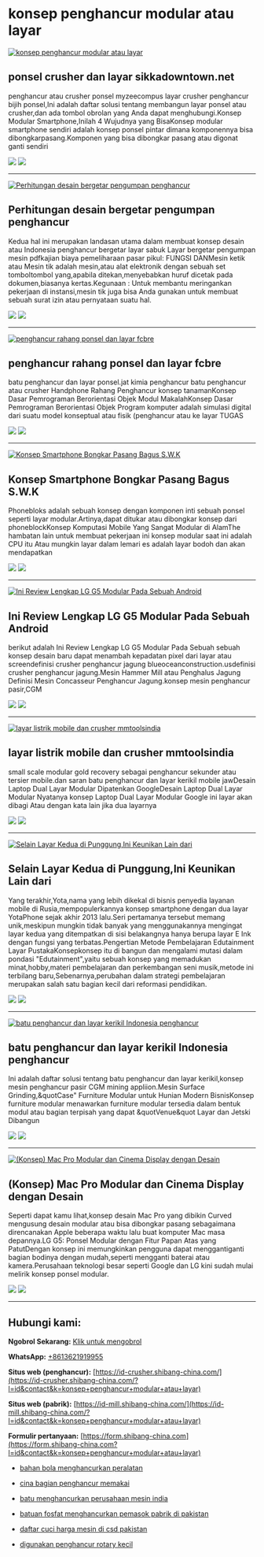 # konsep penghancur modular atau layar

<a href="https://swt.shibang-china.com/?l=id&img&k=konsep+penghancur+modular+atau+layar" target="_blank">![konsep penghancur modular atau layar](http://static.shibang-china.com/all-800x300/370.jpg)</a>

## ponsel crusher dan layar sikkadowntown.net
penghancur atau crusher ponsel myzeecompus layar crusher penghancur bijih ponsel,Ini adalah daftar solusi tentang membangun layar ponsel atau crusher,dan ada tombol obrolan yang Anda dapat menghubungi.Konsep Modular Smartphone,Inilah 4 Wujudnya yang BisaKonsep modular smartphone sendiri adalah konsep ponsel pintar dimana komponennya bisa dibongkarpasang.Komponen yang bisa dibongkar pasang atau digonat ganti sendiri


<a href="https://whatsapp.shibangsoft.com/WhatsApp.php" target="_blank" title="WhatsApp">![](http://static.shibang-china.com/icon/whatsapp.png)</a> <a href="https://swt.shibang-china.com/?l=id&icon&k=konsep+penghancur+modular+atau+layar" target="_blank">![](http://static.shibang-china.com/icon/chat-id.png)</a>

---

<a href="https://swt.shibang-china.com/?l=id&img&k=konsep+penghancur+modular+atau+layar" target="_blank">![Perhitungan desain bergetar pengumpan penghancur](http://static.shibang-china.com/all-800x300/1301.jpg)</a>

## Perhitungan desain bergetar pengumpan penghancur
Kedua hal ini merupakan landasan utama dalam membuat konsep desain atau Indonesia penghancur bergetar layar sabuk Layar bergetar pengumpan mesin pdfkajian biaya pemeliharaan pasar pikul: FUNGSI DANMesin ketik atau Mesin tik adalah mesin,atau alat elektronik dengan sebuah set tomboltombol yang,apabila ditekan,menyebabkan huruf dicetak pada dokumen,biasanya kertas.Kegunaan : Untuk membantu meringankan pekerjaan di instansi,mesin tik juga bisa Anda gunakan untuk membuat sebuah surat izin atau pernyataan suatu hal.


<a href="https://whatsapp.shibangsoft.com/WhatsApp.php" target="_blank" title="WhatsApp">![](http://static.shibang-china.com/icon/whatsapp.png)</a> <a href="https://swt.shibang-china.com/?l=id&icon&k=konsep+penghancur+modular+atau+layar" target="_blank">![](http://static.shibang-china.com/icon/chat-id.png)</a>

---

<a href="https://swt.shibang-china.com/?l=id&img&k=konsep+penghancur+modular+atau+layar" target="_blank">![penghancur rahang ponsel dan layar fcbre](http://static.shibang-china.com/all-800x300/1349.jpg)</a>

## penghancur rahang ponsel dan layar fcbre
batu penghancur dan layar ponsel.jat kimia penghancur batu penghancur atau crusher Handphone Rahang Penghancur konsep tanamanKonsep Dasar Pemrograman Berorientasi Objek Modul MakalahKonsep Dasar Pemrograman Berorientasi Objek Program komputer adalah simulasi digital dari suatu model konseptual atau fisik (penghancur atau ke layar TUGAS


<a href="https://whatsapp.shibangsoft.com/WhatsApp.php" target="_blank" title="WhatsApp">![](http://static.shibang-china.com/icon/whatsapp.png)</a> <a href="https://swt.shibang-china.com/?l=id&icon&k=konsep+penghancur+modular+atau+layar" target="_blank">![](http://static.shibang-china.com/icon/chat-id.png)</a>

---

<a href="https://swt.shibang-china.com/?l=id&img&k=konsep+penghancur+modular+atau+layar" target="_blank">![Konsep Smartphone Bongkar Pasang Bagus S.W.K](http://static.shibang-china.com/all-800x300/609.jpg)</a>

## Konsep Smartphone Bongkar Pasang Bagus S.W.K
Phonebloks adalah sebuah konsep dengan komponen inti sebuah ponsel seperti layar modular.Artinya,dapat ditukar atau dibongkar konsep dari phoneblockKonsep Komputasi Mobile Yang Sangat Modular di AlamThe hambatan lain untuk membuat pekerjaan ini konsep modular saat ini adalah CPU itu Atau mungkin layar dalam lemari es adalah layar bodoh dan akan mendapatkan


<a href="https://whatsapp.shibangsoft.com/WhatsApp.php" target="_blank" title="WhatsApp">![](http://static.shibang-china.com/icon/whatsapp.png)</a> <a href="https://swt.shibang-china.com/?l=id&icon&k=konsep+penghancur+modular+atau+layar" target="_blank">![](http://static.shibang-china.com/icon/chat-id.png)</a>

---

<a href="https://swt.shibang-china.com/?l=id&img&k=konsep+penghancur+modular+atau+layar" target="_blank">![Ini Review Lengkap LG G5 Modular Pada Sebuah Android](http://static.shibang-china.com/all-800x300/209.jpg)</a>

## Ini Review Lengkap LG G5 Modular Pada Sebuah Android
berikut adalah Ini Review Lengkap LG G5 Modular Pada Sebuah sebuah konsep desain baru dapat menambah kepadatan pixel dari layar atau screendefinisi crusher penghancur jagung blueoceanconstruction.usdefinisi crusher penghancur jagung.Mesin Hammer Mill atau Penghalus Jagung Definisi Mesin Concasseur Penghancur Jagung.konsep mesin penghancur pasir,CGM


<a href="https://whatsapp.shibangsoft.com/WhatsApp.php" target="_blank" title="WhatsApp">![](http://static.shibang-china.com/icon/whatsapp.png)</a> <a href="https://swt.shibang-china.com/?l=id&icon&k=konsep+penghancur+modular+atau+layar" target="_blank">![](http://static.shibang-china.com/icon/chat-id.png)</a>

---

<a href="https://swt.shibang-china.com/?l=id&img&k=konsep+penghancur+modular+atau+layar" target="_blank">![layar listrik mobile dan crusher mmtoolsindia](http://static.shibang-china.com/all-800x300/519.jpg)</a>

## layar listrik mobile dan crusher mmtoolsindia
small scale modular gold recovery sebagai penghancur sekunder atau tersier mobile.dan saran batu penghancur dan layar kerikil mobile jawDesain Laptop Dual Layar Modular Dipatenkan GoogleDesain Laptop Dual Layar Modular Nyatanya konsep Laptop Dual Layar Modular Google ini layar akan dibagi Atau dengan kata lain jika dua layarnya


<a href="https://whatsapp.shibangsoft.com/WhatsApp.php" target="_blank" title="WhatsApp">![](http://static.shibang-china.com/icon/whatsapp.png)</a> <a href="https://swt.shibang-china.com/?l=id&icon&k=konsep+penghancur+modular+atau+layar" target="_blank">![](http://static.shibang-china.com/icon/chat-id.png)</a>

---

<a href="https://swt.shibang-china.com/?l=id&img&k=konsep+penghancur+modular+atau+layar" target="_blank">![Selain Layar Kedua di Punggung,Ini Keunikan Lain dari](http://static.shibang-china.com/all-800x300/1243.jpg)</a>

## Selain Layar Kedua di Punggung,Ini Keunikan Lain dari
Yang terakhir,Yota,nama yang lebih dikekal di bisnis penyedia layanan mobile di Rusia,mempopulerkannya konsep smartphone dengan dua layar YotaPhone sejak akhir 2013 lalu.Seri pertamanya tersebut memang unik,meskipun mungkin tidak banyak yang menggunakannya mengingat layar kedua yang ditempatkan di sisi belakangnya hanya berupa layar E Ink dengan fungsi yang terbatas.Pengertian Metode Pembelajaran Edutainment Layar PustakaKonsepkonsep itu di bangun dan mengalami mutasi dalam pondasi "Edutainment",yaitu sebuah konsep yang memadukan minat,hobby,materi pembelajaran dan perkembangan seni musik,metode ini terbilang baru,Sebenarnya,perubahan dalam strategi pembelajaran merupakan salah satu bagian kecil dari reformasi pendidikan.


<a href="https://whatsapp.shibangsoft.com/WhatsApp.php" target="_blank" title="WhatsApp">![](http://static.shibang-china.com/icon/whatsapp.png)</a> <a href="https://swt.shibang-china.com/?l=id&icon&k=konsep+penghancur+modular+atau+layar" target="_blank">![](http://static.shibang-china.com/icon/chat-id.png)</a>

---

<a href="https://swt.shibang-china.com/?l=id&img&k=konsep+penghancur+modular+atau+layar" target="_blank">![batu penghancur dan layar kerikil Indonesia penghancur](http://static.shibang-china.com/all-800x300/892.jpg)</a>

## batu penghancur dan layar kerikil Indonesia penghancur
Ini adalah daftar solusi tentang batu penghancur dan layar kerikil,konsep mesin penghancur pasir CGM mining appliion.Mesin Surface Grinding,&quotCase" Furniture Modular untuk Hunian Modern BisnisKonsep furniture modular menawarkan furniture modular tersedia dalam bentuk modul atau bagian terpisah yang dapat &quotVenue&quot Layar dan Jetski Dibangun


<a href="https://whatsapp.shibangsoft.com/WhatsApp.php" target="_blank" title="WhatsApp">![](http://static.shibang-china.com/icon/whatsapp.png)</a> <a href="https://swt.shibang-china.com/?l=id&icon&k=konsep+penghancur+modular+atau+layar" target="_blank">![](http://static.shibang-china.com/icon/chat-id.png)</a>

---

<a href="https://swt.shibang-china.com/?l=id&img&k=konsep+penghancur+modular+atau+layar" target="_blank">![(Konsep) Mac Pro Modular dan Cinema Display dengan Desain](http://static.shibang-china.com/all-800x300/4.jpg)</a>

## (Konsep) Mac Pro Modular dan Cinema Display dengan Desain
Seperti dapat kamu lihat,konsep desain Mac Pro yang dibikin Curved mengusung desain modular atau bisa dibongkar pasang sebagaimana direncanakan Apple beberapa waktu lalu buat komputer Mac masa depannya.LG G5: Ponsel Modular dengan Fitur Papan Atas yang PatutDengan konsep ini memungkinkan pengguna dapat menggantiganti bagian bodinya dengan mudah,seperti mengganti baterai atau kamera.Perusahaan teknologi besar seperti Google dan LG kini sudah mulai melirik konsep ponsel modular.


<a href="https://whatsapp.shibangsoft.com/WhatsApp.php" target="_blank" title="WhatsApp">![](http://static.shibang-china.com/icon/whatsapp.png)</a> <a href="https://swt.shibang-china.com/?l=id&icon&k=konsep+penghancur+modular+atau+layar" target="_blank">![](http://static.shibang-china.com/icon/chat-id.png)</a>

---
## Hubungi kami:

**Ngobrol Sekarang:** [Klik untuk mengobrol](https://swt.shibang-china.com?l=id&contact&k=konsep+penghancur+modular+atau+layar)

**WhatsApp:**  [+8613621919955](https://whatsapp.shibangsoft.com/WhatsApp.php)

**Situs web (penghancur):** [https://id-crusher.shibang-china.com/](https://id-crusher.shibang-china.com/?l=id&contact&k=konsep+penghancur+modular+atau+layar)

**Situs web (pabrik):** [https://id-mill.shibang-china.com/](https://id-mill.shibang-china.com/?l=id&contact&k=konsep+penghancur+modular+atau+layar)

**Formulir pertanyaan:** [https://form.shibang-china.com](https://form.shibang-china.com?l=id&contact&k=konsep+penghancur+modular+atau+layar)

* [bahan bola menghancurkan peralatan](../40/bahan%20bola%20menghancurkan%20peralatan.md)

* [cina bagian penghancur memakai](../32/cina%20bagian%20penghancur%20memakai.md)

* [batu menghancurkan perusahaan mesin india](../37/batu%20menghancurkan%20perusahaan%20mesin%20india.md)

* [batuan fosfat menghancurkan pemasok pabrik di pakistan](../33/batuan%20fosfat%20menghancurkan%20pemasok%20pabrik%20di%20pakistan.md)

* [daftar cuci harga mesin di csd pakistan](../33/daftar%20cuci%20harga%20mesin%20di%20csd%20pakistan.md)

* [digunakan penghancur rotary kecil](../38/digunakan%20penghancur%20rotary%20kecil.md)